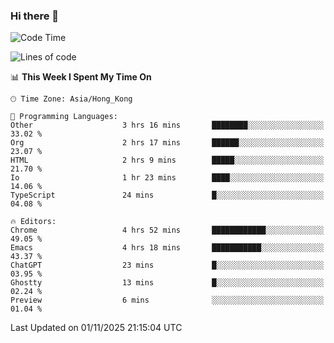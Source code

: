 ### Hi there 👋

<!--
**nicehiro/nicehiro** is a ✨ _special_ ✨ repository because its `README.md` (this file) appears on your GitHub profile.

Here are some ideas to get you started:

- 🔭 I’m currently working on ...
- 🌱 I’m currently learning ...
- 👯 I’m looking to collaborate on ...
- 🤔 I’m looking for help with ...
- 💬 Ask me about ...
- 📫 How to reach me: ...
- 😄 Pronouns: ...
- ⚡ Fun fact: ...
-->

<!--START_SECTION:waka-->
![Code Time](http://img.shields.io/badge/Code%20Time-1%2C186%20hrs%2049%20mins-blue)

![Lines of code](https://img.shields.io/badge/From%20Hello%20World%20I%27ve%20Written-1.9%20million%20lines%20of%20code-blue)

📊 **This Week I Spent My Time On** 

```text
🕑︎ Time Zone: Asia/Hong_Kong

💬 Programming Languages: 
Other                    3 hrs 16 mins       ████████░░░░░░░░░░░░░░░░░   33.02 % 
Org                      2 hrs 17 mins       ██████░░░░░░░░░░░░░░░░░░░   23.07 % 
HTML                     2 hrs 9 mins        █████░░░░░░░░░░░░░░░░░░░░   21.70 % 
Io                       1 hr 23 mins        ████░░░░░░░░░░░░░░░░░░░░░   14.06 % 
TypeScript               24 mins             █░░░░░░░░░░░░░░░░░░░░░░░░   04.08 % 

🔥 Editors: 
Chrome                   4 hrs 52 mins       ████████████░░░░░░░░░░░░░   49.05 % 
Emacs                    4 hrs 18 mins       ███████████░░░░░░░░░░░░░░   43.37 % 
ChatGPT                  23 mins             █░░░░░░░░░░░░░░░░░░░░░░░░   03.95 % 
Ghostty                  13 mins             █░░░░░░░░░░░░░░░░░░░░░░░░   02.24 % 
Preview                  6 mins              ░░░░░░░░░░░░░░░░░░░░░░░░░   01.04 % 
```


 Last Updated on 01/11/2025 21:15:04 UTC
<!--END_SECTION:waka-->
